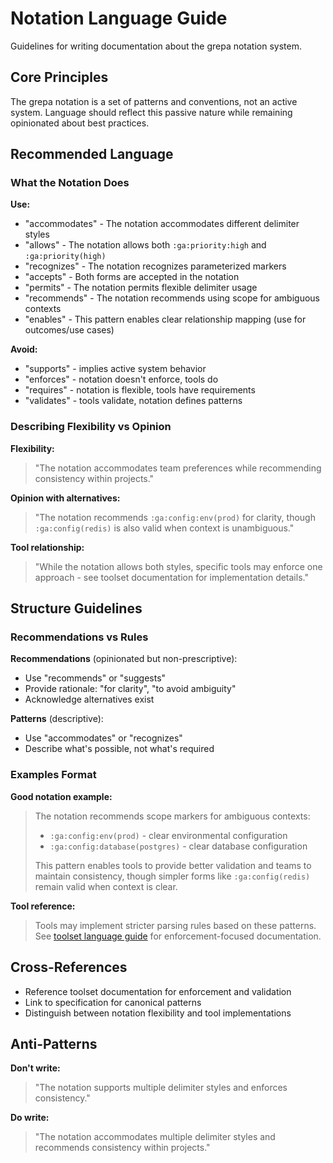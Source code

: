 <!-- :ga:tldr language guide for writing about grepa notation -->
# Notation Language Guide

Guidelines for writing documentation about the grepa notation system.

## Core Principles

The grepa notation is a set of patterns and conventions, not an active system. Language should reflect this passive nature while remaining opinionated about best practices.

## Recommended Language

### What the Notation Does

**Use:**
- "accommodates" - The notation accommodates different delimiter styles
- "allows" - The notation allows both `:ga:priority:high` and `:ga:priority(high)`
- "recognizes" - The notation recognizes parameterized markers
- "accepts" - Both forms are accepted in the notation
- "permits" - The notation permits flexible delimiter usage
- "recommends" - The notation recommends using scope for ambiguous contexts
- "enables" - This pattern enables clear relationship mapping (use for outcomes/use cases)

**Avoid:**
- "supports" - implies active system behavior
- "enforces" - notation doesn't enforce, tools do
- "requires" - notation is flexible, tools have requirements
- "validates" - tools validate, notation defines patterns

### Describing Flexibility vs Opinion

**Flexibility:**
> "The notation accommodates team preferences while recommending consistency within projects."

**Opinion with alternatives:**
> "The notation recommends `:ga:config:env(prod)` for clarity, though `:ga:config(redis)` is also valid when context is unambiguous."

**Tool relationship:**
> "While the notation allows both styles, specific tools may enforce one approach - see toolset documentation for implementation details."

## Structure Guidelines

### Recommendations vs Rules

**Recommendations** (opinionated but non-prescriptive):
- Use "recommends" or "suggests"
- Provide rationale: "for clarity", "to avoid ambiguity"
- Acknowledge alternatives exist

**Patterns** (descriptive):
- Use "accommodates" or "recognizes"
- Describe what's possible, not what's required

### Examples Format

**Good notation example:**
> The notation recommends scope markers for ambiguous contexts:
> - `:ga:config:env(prod)` - clear environmental configuration
> - `:ga:config:database(postgres)` - clear database configuration
> 
> This pattern enables tools to provide better validation and teams to maintain consistency, though simpler forms like `:ga:config(redis)` remain valid when context is clear.

**Tool reference:**
> Tools may implement stricter parsing rules based on these patterns. See [toolset language guide](../toolset/LANGUAGE.md) for enforcement-focused documentation.

## Cross-References

- Reference toolset documentation for enforcement and validation
- Link to specification for canonical patterns
- Distinguish between notation flexibility and tool implementations

## Anti-Patterns

**Don't write:**
> "The notation supports multiple delimiter styles and enforces consistency."

**Do write:**
> "The notation accommodates multiple delimiter styles and recommends consistency within projects."